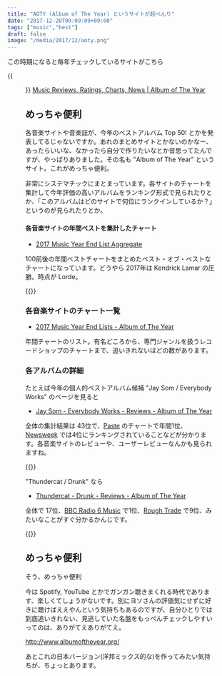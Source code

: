 ```yaml
---
title: "AOTY (Album of The Year) というサイトが超べんり"
date: "2017-12-20T09:09:09+09:00"
tags: ["music","best"]
draft: false
image: "/media/2017/12/aoty.png"
---
```


この時期になると毎年チェックしているサイトがこちら

{{<figure src="/media/2017/12/aoty.png" link="http://www.albumoftheyear.org/">}}
[Music Reviews, Ratings, Charts, News | Album of The Year](http://www.albumoftheyear.org/)

## めっちゃ便利

各音楽サイトや音楽誌が、今年のベストアルバム Top 50! とかを発表してるじゃないですか。あれのまとめサイトとかないのかなー、あったらいいな、なかったら自分で作りたいなとか昔思ってたんですが、やっぱりありました。その名も "Album of The Year" というサイト。これがめっちゃ便利。

非常にシステマチックにまとまっています。各サイトのチャートを集計して今年評価の高いアルバムをランキング形式で見られたりとか、「このアルバムはどのサイトで何位にランクインしているか？」というのが見られたりとか。

#### 各音楽サイトの年間ベストを集計したチャート

- [2017 Music Year End List Aggregate](http://www.albumoftheyear.org/list/summary/2017/)

100前後の年間ベストチャートをまとめたベスト・オブ・ベストなチャートになっています。どうやら 2017年は Kendrick Lamar の圧勝。時点が Lorde。

{{<amazon asin="B071CQZKW9" title="Kendrick Lamar / damn">}}

### 各音楽サイトのチャート一覧

- [2017 Music Year End Lists - Album of The Year](http://www.albumoftheyear.org/lists.php)

年間チャートのリスト。有名どころから、専門ジャンルを扱うレコードショップのチャートまで、追いきれないほどの数があります。

### 各アルバムの詳細

たとえば今年の個人的ベストアルバム候補 "Jay Som / Everybody Works" のページを見ると

- [Jay Som - Everybody Works - Reviews - Album of The Year](http://www.albumoftheyear.org/album/69379-jay-som-everybody-works.php)

全体の集計結果は 43位で、[Paste](http://www.albumoftheyear.org/list/806-pastes-50-best-albums-of-2017/?s=asc) のチャートで年間1位、[Newsweek](http://www.albumoftheyear.org/list/911-newsweeks-best-albums-of-2017/?s=asc) では4位にランキングされていることなどが分かります。各音楽サイトのレビューや、ユーザーレビューなんかも見られますね。

{{<amazon asin="B01NAT4L6M" title="Jay Som / Everybody Works">}}

"Thundercat / Drunk" なら 

- [Thundercat - Drunk - Reviews - Album of The Year](http://www.albumoftheyear.org/album/70613-thundercat-drunk.php)

全体で 17位、[BBC Radio 6 Music](http://www.albumoftheyear.org/list/805-bbc-radio-6-musics-albums-of-the-year-2017/?s=asc) で1位、[Rough Trade](http://www.albumoftheyear.org/list/793-rough-trades-albums-of-the-year-2017/?s=asc) で9位、みたいなことがすぐ分かるかんじです。

{{<amazon asin="B01N5P6ZYO" title="Thundercat / Drunk">}}

## めっちゃ便利

そう、めっちゃ便利

今は Spotify, YouTube とかでガンガン聴きまくれる時代であります、楽しくてしょうがないです。別にヨソさんの評価気にせずに好きに聴けばええやんという気持ちもあるのですが、自分ひとりでは到底追いきれない、見逃していた名盤をもっぺんチェックしやすいってのは、ありがてえありがてえ。

<http://www.albumoftheyear.org/>

あとこれの日本バージョン(洋邦ミックス的な)を作ってみたい気持ちが、ちょっとあります。
